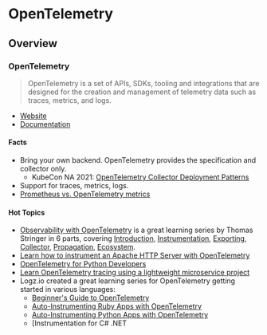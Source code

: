 # OpenTelemetry 

## Overview

### OpenTelemetry

> OpenTelemetry is a set of APIs, SDKs, tooling and integrations that are designed for the creation and management of telemetry data such as traces, metrics, and logs. 

- [Website](https://opentelemetry.io/)
- [Documentation](https://opentelemetry.io/docs/)

#### Facts

- Bring your own backend. OpenTelemetry provides the specification and collector only. 
    - KubeCon NA 2021: [OpenTelemetry Collector Deployment Patterns](https://www.youtube.com/watch?v=WhRrwSHDBFs) 
- Support for traces, metrics, logs. 
- [Prometheus vs. OpenTelemetry metrics](https://www.timescale.com/blog/prometheus-vs-opentelemetry-metrics-a-complete-guide/)

#### Hot Topics

- [Observability with OpenTelemetry](https://trstringer.com/otel-part1-intro/) is a great learning series by Thomas Stringer in 6 parts, covering [Introduction](https://trstringer.com/otel-part1-intro/), [Instrumentation](https://trstringer.com/otel-part2-instrumentation/), [Exporting](https://trstringer.com/otel-part3-export/), [Collector](https://trstringer.com/otel-part4-collector/), [Propagation](https://trstringer.com/otel-part5-propagation/), [Ecosystem](https://trstringer.com/otel-part6-ecosystem/).
- [Learn how to instrument an Apache HTTP Server with OpenTelemetry](https://opentelemetry.io/blog/2022/instrument-apache-httpd-server/)
- [OpenTelemetry for Python Developers](https://www.youtube.com/watch?v=RJeJWdTGieM)
- [Learn OpenTelemetry tracing using a lightweight microservice project](https://www.timescale.com/blog/learn-opentelemetry-tracing-with-this-lightweight-microservices-demo/)
- Logz.io created a great learning series for OpenTelemetry getting started in various languages:
    - [Beginner's Guide to OpenTelemetry](https://logz.io/learn/opentelemetry-guide/)
    - [Auto-Instrumenting Ruby Apps with OpenTelemetry](https://logz.io/blog/ruby-opentelemetry-auto-instrumentation/)
    - [Auto-Instrumenting Python Apps with OpenTelemetry](https://logz.io/blog/python-opentelemetry-auto-instrumentation/) 
    - [Instrumentation for C# .NET 